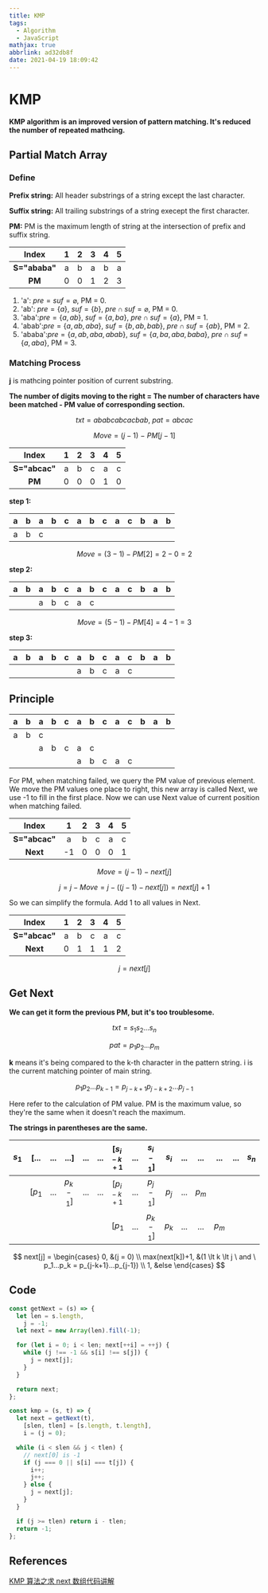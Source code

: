 ```yaml
---
title: KMP
tags:
  - Algorithm
  - JavaScript
mathjax: true
abbrlink: ad32db8f
date: 2021-04-19 18:09:42
---
```


# KMP

**KMP algorithm is an improved version of pattern matching. It's reduced the number of repeated mathcing.**

## Partial Match Array

### Define

**Prefix string:** All header substrings of a string except the last character.

**Suffix string:** All trailing substrings of a string execept the first character.

**PM:** PM is the maximum length of string at the intersection of prefix and suffix string.

|     Index     |  1  |  2  |  3  |  4  |  5  |
| :-----------: | :-: | :-: | :-: | :-: | :-: |
| **S="ababa"** |  a  |  b  |  a  |  b  |  a  |
|    **PM**     |  0  |  0  |  1  |  2  |  3  |

1. 'a': $pre=suf=\varnothing$, PM = 0.
2. 'ab': $pre=\{a\}, \ suf=\{b\}, \ pre \cap suf = \varnothing$, PM = 0.
3. 'aba':$pre=\{a,ab\}, \ suf=\{a,ba\}, \ pre \cap suf = \{a\}$, PM = 1.
4. 'abab':$pre=\{a,ab,aba\}, \ suf=\{b,ab,bab\}, \ pre \cap suf = \{ab\}$, PM = 2.
5. 'ababa':$pre=\{a,ab,aba,abab\}, \ suf=\{a,ba,aba,baba\}, \ pre \cap suf = \{a,aba\}$, PM = 3.

### Matching Process

**j** is mathcing pointer position of current substring.

**The number of digits moving to the right = The number of characters have been matched - PM value of corresponding section.**

$$
txt = ababcabcacbab,\  pat=abcac
$$

$$
Move = (j-1)\  - \  PM[j-1]
$$

|     Index     |  1  |  2  |  3  |  4  |  5  |
| :-----------: | :-: | :-: | :-: | :-: | :-: |
| **S="abcac"** |  a  |  b  |  c  |  a  |  c  |
|    **PM**     |  0  |  0  |  0  |  1  |  0  |

**step 1:**

|  a  |  b  |  a  |  b  |  c  |  a  |  b  |  c  |  a  |  c  |  b  |  a  |  b  |
| :-: | :-: | :-: | :-: | :-: | :-: | :-: | :-: | :-: | :-: | :-: | :-: | :-: |
|  a  |  b  |  c  |     |     |     |     |     |     |     |     |     |     |

$$
Move = (3 - 1) - PM[2] = 2 - 0 = 2
$$

**step 2:**

|  a  |  b  |  a  |  b  |  c  |  a  |  b  |  c  |  a  |  c  |  b  |  a  |  b  |
| :-: | :-: | :-: | :-: | :-: | :-: | :-: | :-: | :-: | :-: | :-: | :-: | :-: |
|     |     |  a  |  b  |  c  |  a  |  c  |     |     |     |     |     |     |

$$
Move = (5 - 1) - PM[4] = 4 - 1 = 3
$$

**step 3:**

|  a  |  b  |  a  |  b  |  c  |  a  |  b  |  c  |  a  |  c  |  b  |  a  |  b  |
| :-: | :-: | :-: | :-: | :-: | :-: | :-: | :-: | :-: | :-: | :-: | :-: | :-: |
|     |     |     |     |     |  a  |  b  |  c  |  a  |  c  |     |     |     |

## Principle

|  a  |  b  |  a  |  b  |  c  |  a  |  b  |  c  |  a  |  c  |  b  |  a  |  b  |
| :-: | :-: | :-: | :-: | :-: | :-: | :-: | :-: | :-: | :-: | :-: | :-: | :-: |
|  a  |  b  |  c  |     |     |     |     |     |     |     |     |     |     |
|     |     |  a  |  b  |  c  |  a  |  c  |     |     |     |     |     |     |
|     |     |     |     |     |  a  |  b  |  c  |  a  |  c  |     |     |     |

For PM, when matching failed, we query the PM value of previous element. We move the PM values one place to right, this new array is called Next, we use -1 to fill in the first place. Now we can use Next value of current position when matching failed.

|     Index     |  1  |  2  |  3  |  4  |  5  |
| :-----------: | :-: | :-: | :-: | :-: | :-: |
| **S="abcac"** |  a  |  b  |  c  |  a  |  c  |
|   **Next**    | -1  |  0  |  0  |  0  |  1  |

$$
Move = (j - 1)\  - \ next[j]
$$

$$
j = j - Move = j - ((j-1)-next[j]) = next[j] + 1
$$

So we can simplify the formula. Add 1 to all values in Next.

|     Index     |  1  |  2  |  3  |  4  |  5  |
| :-----------: | :-: | :-: | :-: | :-: | :-: |
| **S="abcac"** |  a  |  b  |  c  |  a  |  c  |
|   **Next**    |  0  |  1  |  1  |  1  |  2  |

$$
j = next[j]
$$

## Get Next

**We can get it form the previous PM, but it's too troublesome.**

$$
txt = s_1s_2...s_n
$$

$$
pat = p_1p_2...p_m
$$

**k** means it's being compared to the k-th character in the pattern string. i is the current matching pointer of main string.

$$
p_1p_2...p_{k-1} = p_{j-k+1}p_{j-k+2}...p_{j-1}
$$

Here refer to the calculation of PM value. PM is the maximum value, so they're the same when it doesn't reach the maximum.

**The strings in parentheses are the same.**

| $s_1$ |  [...  | ... |    ...]    | ... | ... | [$s_{i-k+1}$ | ... | $s_{i-1}$] | $s_i$ | ... |   ...   |   ...   | ... | $s_n$ |
| :---: | :----: | :-: | :--------: | :-: | :-: | :----------: | :-: | :--------: | :---: | :-: | :-----: | :-----: | :-: | :---: |
|       | [$p_1$ | ... | $p_{k-1}$] | ... | ... | [$p_{i-k+1}$ | ... | $p_{j-1}$] | $p_j$ | ... | $p_{m}$ |         |     |       |
|       |        |     |            |     |     |    [$p_1$    | ... | $p_{k-1}$] | $p_k$ | ... |   ...   | $p_{m}$ |     |       |

$$
next[j] =
\begin{cases}
0, &(j = 0)
\\
max(next[k])+1, &(1 \lt k \lt j \ and \ p_1...p_k = p_{j-k+1}...p_{j-1})
\\
1, &else
\end{cases}
$$

## Code

```js
const getNext = (s) => {
  let len = s.length,
    j = -1;
  let next = new Array(len).fill(-1);

  for (let i = 0; i < len; next[++i] = ++j) {
    while (j !== -1 && s[i] !== s[j]) {
      j = next[j];
    }
  }

  return next;
};
```

```js
const kmp = (s, t) => {
  let next = getNext(t),
    [slen, tlen] = [s.length, t.length],
    i = (j = 0);

  while (i < slen && j < tlen) {
    // next[0] is -1
    if (j === 0 || s[i] === t[j]) {
      i++;
      j++;
    } else {
      j = next[j];
    }
  }

  if (j >= tlen) return i - tlen;
  return -1;
};
```

## References

[KMP 算法之求 next 数组代码讲解](https://www.bilibili.com/video/BV16X4y137qw/?spm_id_from=333.788.recommend_more_video.1)
